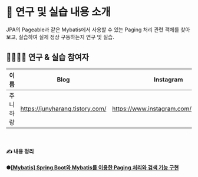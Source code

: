 # 🔬 연구 및 실습 내용 소개
JPA의 Pageable과 같은 Mybatis에서 사용할 수 있는 Paging 처리 관련 객체를 찾아보고, 실습하여 실제 정상 구동하는지 연구 및 실습.


## 👨‍👨‍👧‍👧 연구 & 실습 참여자
| 이름     | Blog                            | Instagram                             |
| ---------- | --------------------------------- | --------------------------------------- |
| 주니하랑 | https://junyharang.tistory.com/ | https://www.instagram.com/junyharang/ |

<br>

#### ✍️ 내용 정리

**●[\[Mybatis\] Spring Boot와 Mybatis를 이용한 Paging 처리와 검색 기능 구현](https://junyharang.tistory.com/305)**
